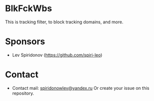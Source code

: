 # BlkFckWbs
This is tracking filter, to block tracking domains, and more.
# Sponsors
+ Lev Spiridonov (https://github.com/spiri-leo)
# Contact
+ Contact mail: spiridonowlev@yandex.ru
Or create your issue on this repository.
